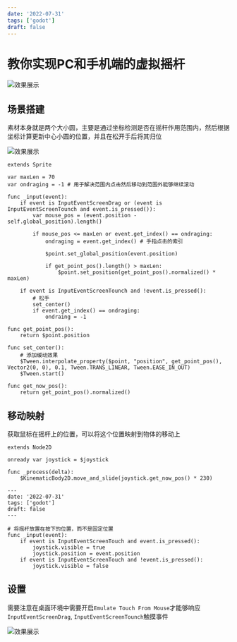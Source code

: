 ```yaml
---
date: '2022-07-31'
tags: ['godot']
draft: false
---
```


# 教你实现PC和手机端的虚拟摇杆

<img data-id="20240608183841" src="https://cdn.ipfsscan.io/weibo/large/005ZoLfCgy1hqi4rw2wfij30pg0c6mx7.jpg" alt="效果展示" />

## 场景搭建

素材本身就是两个大小圆，主要是通过坐标检测是否在摇杆作用范围内，然后根据坐标计算更新中心小圆的位置，并且在松开手后将其归位

<img data-id="20240608183859" src="https://cdn.ipfsscan.io/weibo/large/005ZoLfCgy1hqi4s737inj308y04q74f.jpg" alt="效果展示" />

```godot
extends Sprite

var maxLen = 70
var ondraging = -1 # 用于解决范围内点击然后移动到范围外能够继续滚动

func _input(event):
    if event is InputEventScreenDrag or (event is InputEventScreenTounch and event.is_pressed()):
        var mouse_pos = (event.position - self.global_position).length()

        if mouse_pos <= maxLen or event.get_index() == ondraging:
            ondraging = event.get_index() # 手指点击的索引
            
            $point.set_global_position(event.position)

            if get_point_pos().length() > maxLen:
                $point.set_position(get_point_pos().normalized() * maxLen)
    
    if event is InputEventScreenTounch and !event.is_pressed():
        # 松手
        set_center()
        if event.get_index() == ondraging:
            ondraing = -1

func get_point_pos():
    return $point.position

func set_center():
    # 添加缓动效果
    $Tween.interpolate_property($point, "position", get_point_pos(), Vector2(0, 0), 0.1, Tween.TRANS_LINEAR, Tween.EASE_IN_OUT)
    $Tween.start()

func get_now_pos():
    return get_point_pos().normalized()
```

## 移动映射

获取鼠标在摇杆上的位置，可以将这个位置映射到物体的移动上

```godot
extends Node2D

onready var joystick = $joystick

func _process(delta):
    $KinematicBody2D.move_and_slide(joystick.get_now_pos() * 230)

---
date: '2022-07-31'
tags: ['godot']
draft: false
---

# 将摇杆放置在按下的位置，而不是固定位置
func _input(event):
    if event is InputEventScreenTouch and event.is_pressed():
        joystick.visible = true
        joystick.position = event.position
    if event is InputEventScreenTouch and !event.is_pressed():
        joystick.visible = false
```

## 设置

需要注意在桌面环境中需要开启`Emulate Touch From Mouse`才能够响应`InputEventScreenDrag`, `InputEventScreenTounch`触摸事件

<img data-id="20240608183921" src="https://cdn.ipfsscan.io/weibo/large/005ZoLfCgy1hqi4sll2g6j313c0smagd.jpg" alt="效果展示" />